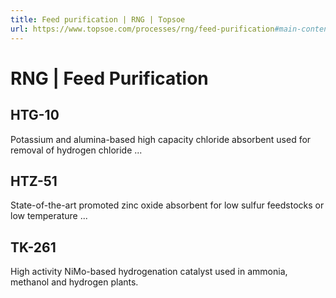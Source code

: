 ```yaml
---
title: Feed purification | RNG | Topsoe
url: https://www.topsoe.com/processes/rng/feed-purification#main-content
---
```


# RNG | Feed Purification

## HTG-10

Potassium and alumina-based high capacity chloride absorbent used for removal of hydrogen chloride ...

## HTZ-51

State-of-the-art promoted zinc oxide absorbent for low sulfur feedstocks or low temperature ...

## TK-261

High activity NiMo-based hydrogenation catalyst used in ammonia, methanol and hydrogen plants.